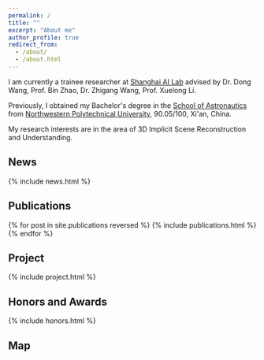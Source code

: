 ```yaml
---
permalink: /
title: ""
excerpt: "About me"
author_profile: true
redirect_from: 
  - /about/
  - /about.html
---
```


I am currently a trainee researcher at [Shanghai AI Lab](http://www.shlab.org.cn/) advised by Dr. Dong Wang, Prof. Bin Zhao, Dr. Zhigang Wang, Prof. Xuelong Li.

Previously, I obtained my Bachelor's degree in the [School of Astronautics](https://hangtian.nwpu.edu.cn/) from [Northwestern Polytechnical University](https://en.nwpu.edu.cn/), 90.05/100, Xi'an, China.

My research interests are in the area of 3D Implicit Scene Reconstruction and Understanding.



## News
<style style="text/css"> .news{font-size:0.75em;} </style>
{% include news.html %}


## Publications
<style style="text/css"> .hoverTable{ width:85%; border-collapse:collapse; border: 0px; } .hoverTable td{ padding:7px; border:#4e95f4 0px solid; } /* Define the default color for all the table rows */ .hoverTable tr{ background: #ffffff; } /* Define the hover highlight color for the table row */ .hoverTable tr:hover { background-color: #f7f7f7; } </style> {% for post in site.publications reversed %} {% include publications.html %} {% endfor %}

## Project
<style style="text/css"> .news{font-size:0.75em;} </style>
{% include project.html %}

## Honors and Awards
<style style="text/css"> .news{font-size:0.75em;} </style>
{% include honors.html %}

## Map
<html>
  <body align="left">
  <script type="text/javascript" id="mapmyvisitors" src="//mapmyvisitors.com/map.js?d=UvWpRuuJLfBlPil0dp3FRLTGL6ePPrXrIoNjT9LJUlQ&cl=ffffff&w=a"></script>
  </body>
</html>
